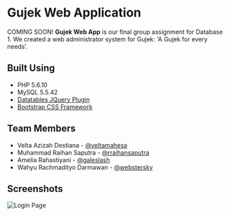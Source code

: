 Gujek Web Application
======
COMING SOON! 
**Gujek Web App** is our final group assignment for Database 1. We created a web administrator system for Gujek: 'A Gujek for every needs'.

## Built Using
* PHP 5.6.10
* MySQL 5.5.42
* [Datatables JQuery Plugin](https://datatables.net)
* [Bootstrap CSS Framework](https://getbootstrap.com)

## Team Members
* Velta Azizah Destiana - [@veltamahesa](https://github.com/veltamahesa)
* Muhammad Raihan Saputra - [@rraihansaputra](https://github.com/rraihansaputra)
* Amelia Rahastiyani - [@galeslash](https://github.com/galeslash)
* Wahyu Rachmadityo Darmawan - [@webstersky](https://github.com/webstersky)

## Screenshots
![Login Page](http://i65.tinypic.com/2urwe4o.png)